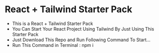 # React + Tailwind Starter Pack
- This is a React + Tailwind Starter Pack
- You Can Start Your React Project Using Tailwind By Just Using This Starter Pack
- Just Download This Repo and Run Following Command To Start...
- Run This Command in Terminal : npm i

